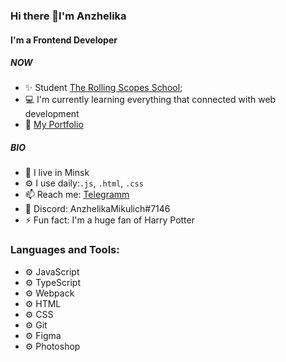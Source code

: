### Hi there 👋I'm Anzhelika

#### I'm a Frontend Developer

##### NOW

- ✨ Student  [The Rolling Scopes School](https://rs.school/);
- 💻 I'm currently learning everything that connected with web development
- 📌 [My Portfolio](https://github.com/AnzhelikaMikulich/My-Portfolio/blob/master/README.md)


##### BIO

- 🏢 I live in Minsk
- ⚙️ I use daily:`.js`, `.html`, `.css`
- 📫 Reach me: [Telegramm](https://t.me/AnzhelikaMikulich)
- 📌 Discord: AnzhelikaMikulich#7146 
- ⚡️ Fun fact: I'm a huge fan of Harry Potter

### Languages and Tools:

- ⚙️ JavaScript
- ⚙️ TypeScript
- ⚙️ Webpack
- ⚙️ HTML
- ⚙️ CSS
- ⚙️ Git
- ⚙️ Figma
- ⚙️ Photoshop


